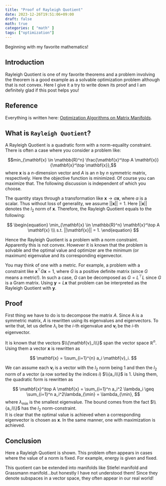 ```yaml
---
title: "Proof of Rayleigh Quotient"
date: 2023-12-26T19:51:06+09:00
draft: false
math: true
categories: [ "math" ]
tags: ["optimization"]
---
```


<!--more-->

Beginning with my favorite mathematics!

## Introduction

Rayleigh Quotient is one of my favorite theorems and a problem involving the theorem is a good example as a solvable optimization problem although that is not convex.
Here I give it a try to write down its proof and I am definitely glad if this post helps you!

## Reference
Everything is written here: [Optimization Algorithms on Matrix Manifolds](https://www.amazon.co.jp/Optimization-Algorithms-Matrix-Manifolds-Absil/dp/0691132984).

## What is `Rayleigh Quotient`?

A Rayleigh Quotient is a quadratic form with a norm-equality constraint. There is often a case where you consider a problem like:

$$min_{\mathbf{x} \in \mathbb{R}^n} \frac{\mathbf{x}^\top A \mathbf{x}}{\mathbf{x}^\top \mathbf{x}},$$ where $\mathbf{x}$ is a $n$-dimension vector and $A$ is an $n$ by $n$ symmetric matrix, respectively. Here the objective function is minimized. Of course you can maximize that. The following discussion is independent of which you choose.

The quantity stays through a transformation like $\mathbf{x} \rightarrow \alpha\mathbf{x}$, where $\alpha$ is a scalar. Thus without loss of generality, we assume $||\mathbf{x}||=1$. Here $||\mathbf{x}||$ denotes the $l_2$ norm of $\mathbf{x}$. Therefore, the Rayleigh Quotient equals to the following:

$$ 
\begin{equation}
\min_{\mathbf{x} \in \mathbb{R}^n} \mathbf{x}^\top A \mathbf{x} \\\
s.t. ||\mathbf{x}|| = 1.
\end{equation}
$$

Hence the Rayleigh Quotient is a problem with a norm constraint. Apparently this is not convex. However it is known that the problem is solvable and the optimal value and optimizer are the minimum (or maximum) eigenvalue and its corresponding eigenvector.

You may think of one with a metric. For example, a problem with a constraint like $\mathbf{x}^\top G \mathbf{x} = 1$, where $G$ is a positive definite matrix (since $G$ means a metric!). In such a case, $G$ can be decomposed as $G = L^\top L$ since $G$ is a Gram matrix. Using $\mathbf{y} = L\mathbf{x}$ that problem can be interpreted as the Rayleigh Quotient with $\mathbf{y}$.

## Proof

First thing we have to do is to decompose the matrix $A$. Since A is a symmetric matrix, $A$ is rewritten using its eigenvalues and eigenvectors. To write that, let us define $\lambda_{i}$ be the $i$-th eigenvalue and $\mathbf{v}_{i}$ be the  $i$-th eigenvector. 

It is known that the vectors $\\{\mathbf{v}_i\\}$ span the vector space $\mathbb{R}^n$. Using them a vector $\mathbf{x}$ is rewritten as 

$$
\mathbf{x} = \\sum_{i=1}^{n} a_i \mathbf{v}_i.
$$

We can assume each $\mathbf{v}_i$ is a vector with the $l_2$ norm being 1 and then the $l_2$ norm of a vector (a row sorted by the indices $i$) $\\{a_i\\}$ is 1. Using them, the quadratic form is rewritten as

$$
\mathbf{x}^\top A \mathbf{x} = \sum_{i=1}^n a_i^2 \lambda_i \geq \sum_{i=1}^n a_i^2\lambda_{\min} = \lambda_{\min},
$$
where $\lambda_{\min}$ is the smallest eigenvalue.
The bound comes from the fact $\\{a_i\\}$ has the $l_2$ norm-constraint.  
It is clear that the optimal value is achieved when a corresponding eigenvector is chosen as $\mathbf{x}$. In the same manner, one with maximization is achieved.

## Conclusion
Here a Rayleigh Quotient is shown. This problem often appears in cases where the value of a norm is fixed. For example, energy is given and fixed.

This quotient can be extended into manifolds like Stiefel manifold and Grassmann manifold...but honestly I have not understood them! Since they denote subspaces in a vector space, they often appear in our real world!
